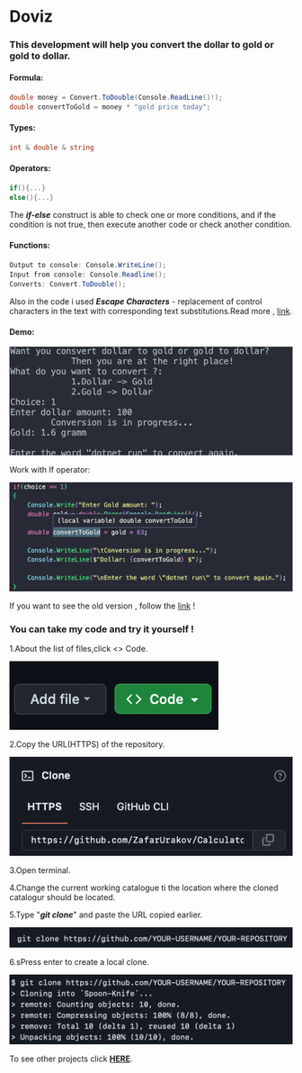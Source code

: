 # Doviz
### This development will help you convert the dollar to gold or gold to dollar.
  
#### Formula:
```C#
double money = Convert.ToDouble(Console.ReadLine()!);
double convertToGold = money * "gold price today";
```
#### Types:
```C#
int & double & string 
```
#### Operators:
```C#
if(){...}
else(){...}
```
The ***if-else*** construct is able to check one or more conditions, and if the condition is not true, then execute another code or check another condition.
#### Functions:
```C#
Output to console: Console.WriteLine();
Input from console: Console.Readline();
Converts: Convert.ToDouble();
```
Also in the code i used ***Escape Characters*** - replacement of control characters in the text with corresponding text substitutions.Read more , [link](https://codebuns.com/csharp-basics/escape-sequences/).
#### Demo:

![](demo/demo0.png)

Work with If operator:

![](./demo/demo0.1.png)

If you want to see the old version , follow the [link](https://github.com/ZafarUrakov/Doviz/tree/releases/v1.0) !

### You can take my code and try it yourself !

1.About the list of files,click <> Code.

![](./demo/demo1.png)

2.Copy the URL(HTTPS) of the repository.

![](demo/demo2.png)

3.Open terminal.

4.Change the current working catalogue ti the location where the cloned catalogur should be located.

5.Type "***git clone***" and paste the URL copied earlier.

![](demo/demo3.png)

6.sPress enter to create a local clone.

![](demo/demo4.png)

To see other projects click **[HERE](https://github.com/ZafarUrakov)**.

